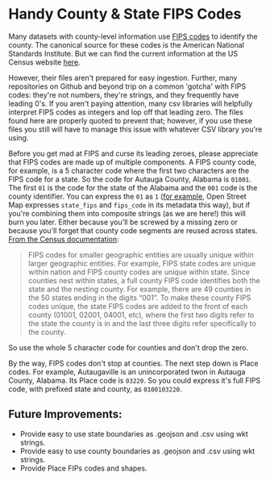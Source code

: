 # Handy County & State FIPS Codes

Many datasets with county-level information use [FIPS codes](https://en.wikipedia.org/wiki/FIPS_county_code) to identify the county. The canonical source for these codes is the American National Standards Institute. But we can find the current information at the US Census website [here](https://www.census.gov/geographies/reference-files/2019/demo/popest/2019-fips.html).

However, their files aren't prepared for easy ingestion. Further, many repositories on Github and beyond trip on a common 'gotcha' with FIPS codes: they're not numbers, they're strings, and they frequently have leading 0's. If you aren't paying attention, many csv libraries will helpfully interpret FIPS codes as integers and lop off that leading zero. The files found here are properly quoted to prevent that; however, if you use these files you still will have to manage this issue with whatever CSV library you're using.

Before you get mad at FIPS and curse its leading zeroes, please appreciate that FIPS codes are made up of multiple components. A FIPS county code, for example, is a 5 character code where the first two characters are the FIPS code for a state. So the code for Autauga County, Alabama is `01001`. The first `01` is the code for the state of the Alabama and the `001` code is the county identifier. You can express the `01` as `1` ([for example](https://wiki.openstreetmap.org/wiki/FIPS), Open Street Map expresses `state_fips` and `fips_code` in its metadata this way), but if you're combining them into composite strings (as we are here!) this will burn you later. Either because you'll be screwed by a missing zero or because you'll forget that county code segments are reused across states. [From the Census documentation](https://www.census.gov/programs-surveys/geography/guidance/geo-identifiers.html):

>FIPS codes for smaller geographic entities are usually unique within larger geographic entities. For example, FIPS state codes are unique within nation and FIPS county codes are unique within state. Since counties nest within states, a full county FIPS code identifies both the state and the nesting county. For example, there are 49 counties in the 50 states ending in the digits “001”. To make these county FIPS codes unique, the state FIPS codes are added to the front of each county (01001, 02001, 04001, etc), where the first two digits refer to the state the county is in and the last three digits refer specifically to the county.

So use the whole 5 character code for counties and don't drop the zero.

By the way, FIPS codes don't stop at counties. The next step down is Place codes. For example, Autaugaville is an unincorporated twon in Autauga County, Alabama. Its Place code is `03220`. So you could express it's full FIPS code, with prefixed state and county, as `0100103220`.

## Future Improvements:

- Provide easy to use state boundaries as .geojson and .csv using wkt strings.
- Provide easy to use county boundaries as .geojson and .csv using wkt strings.
- Provide Place FIPs codes and shapes.
